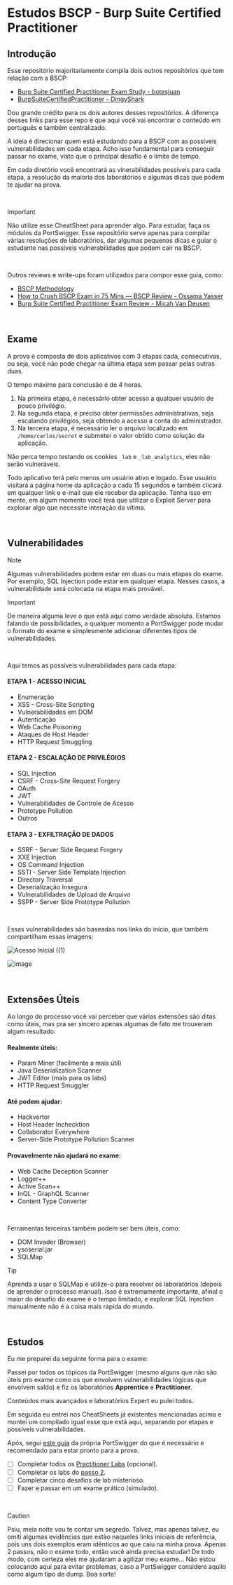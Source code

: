 # Estudos BSCP - Burp Suite Certified Practitioner

## Introdução
Esse repositório majoritariamente compila dois outros repositórios que tem relação com a BSCP:
* [Burp Suite Certified Practitioner Exam Study - botesjuan](https://github.com/botesjuan/Burp-Suite-Certified-Practitioner-Exam-Study)
* [BurpSuiteCertifiedPractitioner - DingyShark](https://github.com/DingyShark/BurpSuiteCertifiedPractitioner)

Dou grande crédito para os dois autores desses repositórios. A diferença desses links para esse repo é que aqui você vai encontrar o conteúdo em português e também centralizado.

A ideia é direcionar quem está estudando para a BSCP com as possíveis vulnerabilidades em cada etapa. Acho isso fundamental para conseguir passar no exame, visto que o principal desafio é o limite de tempo.

Em cada diretório você encontrará as vlnerabilidades possíveis para cada etapa, a resolução da maioria dos laboratórios e algumas dicas que podem te ajudar na prova.

<br>

> [!IMPORTANT]  
> Não utilize esse CheatSheet para aprender algo. Para estudar, faça os módulos da PortSwigger. Esse repositório serve apenas para compilar várias resoluções de laboratórios, dar algumas pequenas dicas e guiar o estudante nas possíveis vulnerabilidades que podem cair na BSCP.

<br>

Outros reviews e write-ups foram utilizados para compor esse guia, como:
* [BSCP Methodology](https://bscpcheatsheet.gitbook.io/exam)
* [How to Crush BSCP Exam in 75 Mins — BSCP Review - Ossama Yasser](https://medium.com/@ossamayasserr/how-to-crush-bscp-exam-in-75-mins-bscp-review-0b207a17e26d)
* [Burp Suite Certified Practitioner Exam Review - Micah Van Deusen](https://micahvandeusen.com/burp-suite-certified-practitioner-exam-review/)

<br>

## Exame

A prova é composta de dois aplicativos com 3 etapas cada, consecutivas, ou seja, você não pode chegar na última etapa sem passar pelas outras duas.

O tempo máximo para conclusão é de 4 horas.

1. Na primeira etapa, é necessário obter acesso a qualquer usuário de pouco privilégio.
2. Na segunda etapa, é preciso obter permissões administrativas, seja escalando privilégios, seja obtendo a acesso a conta do administrador.
3. Na terceira etapa, é necessário ler o arquivo localizado em `/home/carlos/secret` e submeter o valor obtido como solução da aplicação.

Não perca tempo testando os cookies `_lab` e `_lab_analytics`, eles não serão vulneráveis.

Todo aplicativo terá pelo menos um usuário ativo e logado. Esse usuário visitará a página home da aplicação a cada 15 segundos e também clicará em qualquer link e e-mail que ele receber da aplicação. Tenha isso em mente, em algum momento você terá que utilizar o Exploit Server para explorar algo que necessite interação da vítima.

<br>

## Vulnerabilidades
> [!NOTE]  
> Algumas vulnerabilidades podem estar em duas ou mais etapas do exame. Por exemplo, SQL Injection pode estar em qualquer etapa. Nesses casos, a vulnerabilidade será colocada na etapa mais provável.

> [!IMPORTANT]  
> De maneira alguma leve o que está aqui como verdade absoluta. Estamos falando de possibilidades, a qualquer momento a PortSwigger pode mudar o formato do exame e simplesmente adicionar diferentes tipos de vulnerabilidades.

<br>

Aqui temos as possíveis vulnerabilidades para cada etapa:

#### ETAPA 1 - ACESSO INICIAL
* Enumeração
* XSS - Cross-Site Scripting
* Vulnerabilidades em DOM
* Autenticação
* Web Cache Poisoning
* Ataques de Host Header
* HTTP Request Smuggling

#### ETAPA 2 - ESCALAÇÃO DE PRIVILÉGIOS
* SQL Injection
* CSRF - Cross-Site Request Forgery
* OAuth
* JWT
* Vulnerabilidades de Controle de Acesso
* Prototype Pollution
* Outros

#### ETAPA 3 - EXFILTRAÇÃO DE DADOS
* SSRF - Server Side Request Forgery
* XXE Injection
* OS Command Injection
* SSTI - Server Side Template Injection
* Directory Traversal
* Deserialização Insegura
* Vulnerabilidades de Upload de Arquivo
* SSPP - Server Side Prototype Pollution

<br>

Essas vulnerabilidades são baseadas nos links do início, que também compartilham essas imagens:

![Acesso Inicial ((1)](https://github.com/user-attachments/assets/faa4597a-46b8-420e-bfe0-de61dbceeae0)

![image](https://github.com/user-attachments/assets/5fdc252f-befd-433c-b200-58c567fa4182)

<br>

## Extensões Úteis
Ao longo do processo você vai perceber que várias extensões são ditas como úteis, mas pra ser sincero apenas algumas de fato me trouxeram algum resultado:

#### Realmente úteis:
* Param Miner (facilmente a mais útil)
* Java Deserialization Scanner
* JWT Editor (mais para os labs)
* HTTP Request Smuggler

#### Até podem ajudar:
* Hackvertor
* Host Header Inchecktion
* Collaborator Everywhere
* Server-Side Prototype Pollution Scanner

#### Provavelmente não ajudará no exame:
* Web Cache Deception Scanner
* Logger++
* Active Scan++
* InQL - GraphQL Scanner
* Content Type Converter

<br>

Ferramentas terceiras também podem ser bem úteis, como:
* DOM Invader (Browser)
* ysoserial.jar
* SQLMap

> [!TIP]
> Aprenda a usar o SQLMap e utilize-o para resolver os laboratórios (depois de aprender o processo manual). Isso é extremamente importante, afinal o maior do desafio do exame é o tempo limitado, e explorar SQL Injection manualmente não é a coisa mais rápida do mundo.

<br>

## Estudos
Eu me preparei da seguinte forma para o exame:

Passei por todos os tópicos da PortSwigger (mesmo alguns que não são úteis pro exame como os que envolvem vulnerabilidades lógicas que envolvem saldo) e fiz os laboratórios **Apprentice** e **Practitioner**.

Conteúdos mais avançados e laboratórios Expert eu pulei todos.

Em seguida eu entrei nos CheatSheets já existentes mencionadas acima e montei um compilado igual esse que está aqui, separando por etapas e possíveis vulnerabilidades.

Após, segui [este guia](https://portswigger.net/web-security/certification/how-to-prepare) da própria PortSwigger do que é necessário e recomendado para estar pronto para a prova.

- [ ] Completar todos os [Practitioner Labs](https://portswigger.net/web-security/certification/how-to-prepare/practitioner-labs-prep-step-one) (opcional).
- [ ] Completar os labs do [passo 2](https://portswigger.net/web-security/certification/how-to-prepare).
- [ ] Completar cinco desafios de lab misterioso.
- [ ] Fazer e passar em um exame prático (simulado).

<br>

> [!CAUTION]
> Psiu, meia noite vou te contar um segredo. Talvez, mas apenas talvez, eu omiti algumas evidências que estão naqueles links iniciais de referência, pois uns dois exemplos eram idênticos ao que caiu na minha prova. Apenas 2 passos, não o exame todo, então você ainda precisa estudar! De todo modo, com certeza eles me ajudaram a agilizar meu exame... Não estou colocando aqui para evitar problemas, caso a PortSwigger considere aquilo como algum tipo de dump. Boa sorte!
